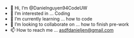- 👋 Hi, I’m @Danielnguyen94CodeUW
- 👀 I’m interested in ... Coding
- 🌱 I’m currently learning ... how to code
- 💞️ I’m looking to collaborate on ... how to finish pre-work
- 📫 How to reach me ... asdfdanieljen@gmail.com

<!---
Danielnguyen94CodeUW/Danielnguyen94CodeUW is a ✨ special ✨ repository because its `README.md` (this file) appears on your GitHub profile.
You can click the Preview link to take a look at your changes.
--->
